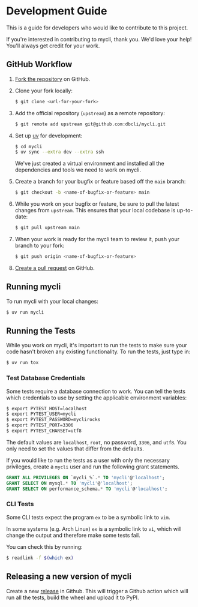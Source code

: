 # Development Guide

This is a guide for developers who would like to contribute to this project.

If you're interested in contributing to mycli, thank you. We'd love your help!
You'll always get credit for your work.

## GitHub Workflow

1. [Fork the repository](https://github.com/dbcli/mycli) on GitHub.

2. Clone your fork locally:
    ```bash
    $ git clone <url-for-your-fork>
    ```

3. Add the official repository (`upstream`) as a remote repository:
    ```bash
    $ git remote add upstream git@github.com:dbcli/mycli.git
    ```

4. Set up [uv](https://docs.astral.sh/uv/getting-started/installation/)
   for development:

    ```bash
    $ cd mycli
    $ uv sync --extra dev --extra ssh
    ```

    We've just created a virtual environment and installed all the dependencies
    and tools we need to work on mycli.

5. Create a branch for your bugfix or feature based off the `main` branch:

    ```bash
    $ git checkout -b <name-of-bugfix-or-feature> main
    ```

6. While you work on your bugfix or feature, be sure to pull the latest changes from `upstream`. This ensures that your local codebase is up-to-date:

    ```bash
    $ git pull upstream main
    ```

7. When your work is ready for the mycli team to review it, push your branch to your fork:

    ```bash
    $ git push origin <name-of-bugfix-or-feature>
    ```

8. [Create a pull request](https://help.github.com/articles/creating-a-pull-request-from-a-fork/)
   on GitHub.


## Running mycli

To run mycli with your local changes:

```bash
$ uv run mycli
```


## Running the Tests

While you work on mycli, it's important to run the tests to make sure your code
hasn't broken any existing functionality. To run the tests, just type in:

```bash
$ uv run tox
```

### Test Database Credentials

Some tests require a database connection to work. You can tell the tests which
credentials to use by setting the applicable environment variables:

```bash
$ export PYTEST_HOST=localhost
$ export PYTEST_USER=mycli
$ export PYTEST_PASSWORD=myclirocks
$ export PYTEST_PORT=3306
$ export PYTEST_CHARSET=utf8
```

The default values are `localhost`, `root`, no password, `3306`, and `utf8`.
You only need to set the values that differ from the defaults.

If you would like to run the tests as a user with only the necessary privileges,
create a `mycli` user and run the following grant statements.

```sql
GRANT ALL PRIVILEGES ON `mycli_%`.* TO 'mycli'@'localhost';
GRANT SELECT ON mysql.* TO 'mycli'@'localhost';
GRANT SELECT ON performance_schema.* TO 'mycli'@'localhost';
```

### CLI Tests

Some CLI tests expect the program `ex` to be a symbolic link to `vim`.

In some systems (e.g. Arch Linux) `ex` is a symbolic link to `vi`, which will
change the output and therefore make some tests fail.

You can check this by running:
```bash
$ readlink -f $(which ex)
```


## Releasing a new version of mycli

Create a new [release](https://github.com/dbcli/mycli/releases) in Github. This will trigger a Github action which will run all the tests, build the wheel and upload it to PyPI.
